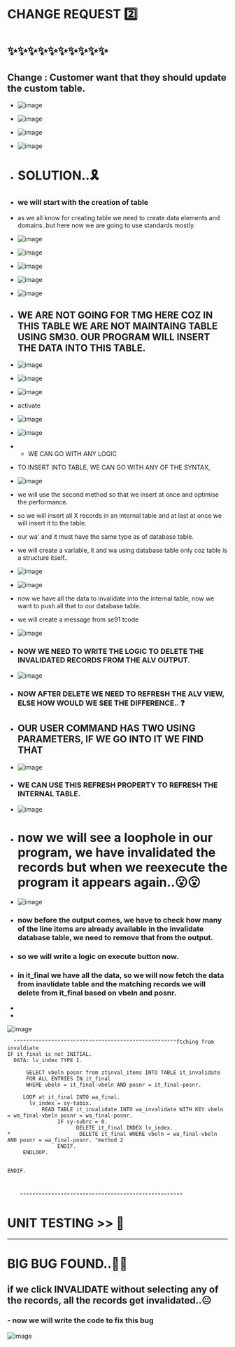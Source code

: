 # CHANGE REQUEST 2️⃣

# ✨✨✨✨✨✨✨✨✨✨

## Change : Customer want that they should update the custom table.
- ![image](https://github.com/bhuvabhavik/MY-ABAP-CHEATSHEET/assets/49744703/b2c2df87-ed98-43bf-b2a8-1b54037b1708)
- ![image](https://github.com/bhuvabhavik/MY-ABAP-CHEATSHEET/assets/49744703/e8635b42-c6fb-48a1-9b3c-622732fc8ac2)
- ![image](https://github.com/bhuvabhavik/MY-ABAP-CHEATSHEET/assets/49744703/08eef1f0-2206-4bbe-ac88-39ed5e3e2bf1)
- ![image](https://github.com/bhuvabhavik/MY-ABAP-CHEATSHEET/assets/49744703/e68e9aef-d32b-49ef-9682-63b538fa5230)

- # SOLUTION..🎗
- ### we will start with the creation of table
- as we all know for creating table we need to create data elements and domains..but here now we are going to use standards mostly.
- ![image](https://github.com/bhuvabhavik/MY-ABAP-CHEATSHEET/assets/49744703/0009bcae-2316-4e13-9fcc-e2e20636e45b)
- ![image](https://github.com/bhuvabhavik/MY-ABAP-CHEATSHEET/assets/49744703/f8f4d446-6784-4137-9ca2-2b983d2ba3cc)
- ![image](https://github.com/bhuvabhavik/MY-ABAP-CHEATSHEET/assets/49744703/1230b6bd-4a3c-4739-9a40-bb104864e006)
- ![image](https://github.com/bhuvabhavik/MY-ABAP-CHEATSHEET/assets/49744703/615a5c95-73d5-41e3-91a4-c41984f20eec)
- ![image](https://github.com/bhuvabhavik/MY-ABAP-CHEATSHEET/assets/49744703/e96f56fe-b02e-4c9f-a6a7-474ad33c7196)
-  ## WE ARE NOT GOING FOR TMG HERE COZ IN THIS TABLE WE ARE NOT MAINTAING TABLE USING SM30. OUR PROGRAM WILL INSERT THE DATA INTO THIS TABLE.
-  ![image](https://github.com/bhuvabhavik/MY-ABAP-CHEATSHEET/assets/49744703/c4e2026a-58ec-47d8-b5d1-884903399eb5)
-  ![image](https://github.com/bhuvabhavik/MY-ABAP-CHEATSHEET/assets/49744703/2b163113-ab31-4b74-87ee-1afbb1152af7)
-  ![image](https://github.com/bhuvabhavik/MY-ABAP-CHEATSHEET/assets/49744703/d5e25754-ba23-4179-b095-cdb9043ce425)
-  activate
-  ![image](https://github.com/bhuvabhavik/MY-ABAP-CHEATSHEET/assets/49744703/4bed99d0-e038-4666-9cdd-fb998a116ccf)
-  ![image](https://github.com/bhuvabhavik/MY-ABAP-CHEATSHEET/assets/49744703/92601d77-d7db-418d-9c85-ed661ec3ffc8)
-  - WE CAN GO WITH ANY LOGIC
- TO INSERT INTO TABLE, WE CAN GO WITH ANY OF THE SYNTAX,
- ![image](https://github.com/bhuvabhavik/MY-ABAP-CHEATSHEET/assets/49744703/d9e56473-08c8-46cc-a160-64f0d77ab580)
- we will use the second method so that we insert at once and optimise the performance.
- so we will insert all X records in an internal table and at last at once we will insert it to the table.
- our wa' and it must have the same type as of database table.
- we will create a variable, it and wa using database table only coz table is a structure itself..
- ![image](https://github.com/bhuvabhavik/MY-ABAP-CHEATSHEET/assets/49744703/fe5d7ef0-f761-4fae-a02a-4c8af8c7d997)
- ![image](https://github.com/bhuvabhavik/MY-ABAP-CHEATSHEET/assets/49744703/d2995858-7889-464f-b672-b92c38d76d48)
- now we have all the data to invalidate into the internal table, now we want to push all that to our database table.
- we will create a message from se91 tcode
- ![image](https://github.com/bhuvabhavik/MY-ABAP-CHEATSHEET/assets/49744703/810e77ec-6af6-4171-90ee-1ae93af74e5b)

- ### NOW WE NEED TO WRITE THE LOGIC TO DELETE THE INVALIDATED RECORDS FROM THE ALV OUTPUT.
- ![image](https://github.com/bhuvabhavik/MY-ABAP-CHEATSHEET/assets/49744703/8e4fc1ea-5220-47a6-9439-538267e3f678)
- ### NOW AFTER DELETE WE NEED TO REFRESH THE ALV VIEW, ELSE HOW WOULD WE SEE THE DIFFERENCE..  ❓

- ## OUR USER COMMAND HAS TWO USING PARAMETERS, IF WE GO INTO IT WE FIND THAT
- ![image](https://github.com/bhuvabhavik/MY-ABAP-CHEATSHEET/assets/49744703/b4afcc40-f8cc-4459-ae05-acc7ca1e99b9)
- ### WE CAN USE THIS REFRESH PROPERTY TO REFRESH THE INTERNAL TABLE.
- ![image](https://github.com/bhuvabhavik/MY-ABAP-CHEATSHEET/assets/49744703/f6e45dee-4240-4d12-988d-648d362f689b)

- # now we will see a loophole in our program, we have invalidated the records but when we reexecute the program it appears again..😮😮

- ![image](https://github.com/bhuvabhavik/MY-ABAP-CHEATSHEET/assets/49744703/ac1b5871-f008-4ea6-a121-af1518821830)

- ### now before the output comes, we have to check how many of the line items are already available in the invalidate database table, we need to remove that from the output.
- ### so we will write a logic on execute button now.
- ### in it_final we have all the data, so we will now fetch the data from inavlidate table and the matching records we will delete from it_final based on vbeln and posnr.
- 
- 
![image](https://github.com/bhuvabhavik/MY-ABAP-CHEATSHEET/assets/49744703/8d8473fa-306f-472f-a167-50ceedd5921f)



```abap
  """"""""""""""""""""""""""""""""""""""""""""""""""""ftching from invaldiate
IF it_final is not INITIAL.
  DATA: lv_index TYPE I.
  
      SELECT vbeln posnr from ztinval_items INTO TABLE it_invalidate
      FOR ALL ENTRIES IN it_final
      WHERE vbeln = it_final-vbeln AND posnr = it_final-posnr.
  
     LOOP at it_final INTO wa_final.
       lv_index = sy-tabix.
           READ TABLE it_invalidate INTO wa_invalidate WITH KEY vbeln = wa_final-vbeln posnr = wa_final-posnr.
                IF sy-subrc = 0.
                      DELETE it_final INDEX lv_index.
*                      DELETE it_final WHERE vbeln = wa_final-vbeln AND posnr = wa_final-posnr. "method 2
                ENDIF.
     ENDLOOP.  
  
  
ENDIF.
    


    """"""""""""""""""""""""""""""""""""""""""""""""""""
``` 
# UNIT TESTING >> 🧪
---
# BIG BUG FOUND..🐜🐜

## if we click INVALIDATE without selecting any of the records, all the records get invalidated..**😐**


### - now we will write the code to fix this bug
![image](https://github.com/bhuvabhavik/MY-ABAP-CHEATSHEET/assets/49744703/b064cd5f-bcad-4995-902c-8cdc85634ddd)


  








 












